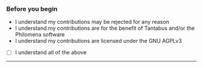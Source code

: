 ### Before you begin

* I understand my contributions may be rejected for any reason
* I understand my contributions are for the benefit of Tantabus and/or the Philomena software
* I understand my contributions are licensed under the GNU AGPLv3

- [ ] I understand all of the above

---

<!-- Description of changes and/or related issues goes here. -->
